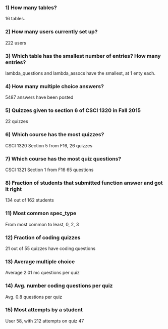 ### 1) How many tables?
    
16 tables.

### 2) How many users currently set up?

222 users

### 3) Which table has the smallest number of entries? How many entries?

lambda_questions and lambda_assocs have the smallest, at 1 enty each. 

### 4) How many multiple choice answers?

5487 answers have been posted

### 5) Quizzes given to section 6 of CSCI 1320 in Fall 2015

22 quizzes

### 6) Which course has the most quizzes?

CSCI 1320 Section 5 from F16, 26 quizzes

### 7) Which course has the most quiz questions?

CSCI 1321 Section 1 from F16 65 questions

### 8) Fraction of students that submitted function answer and got it right

134 out of 162 students

### 11) Most common spec_type

From most common to least, 0, 2, 3

### 12) Fraction of coding quizzes

21 out of 55 quizzes have coding questions

### 13) Average multiple choice

Average 2.01 mc questions per quiz

### 14) Avg. number coding questions per quiz

Avg. 0.8 questions per quiz

### 15) Most attempts by a student

User 58, with 212 attempts on quiz 47
